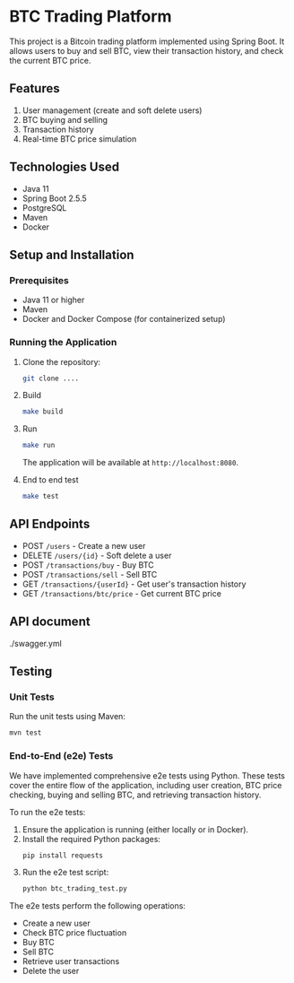 # BTC Trading Platform

This project is a Bitcoin trading platform implemented using Spring Boot. It allows users to buy and sell BTC, view their transaction history, and check the current BTC price.

## Features

1. User management (create and soft delete users)
2. BTC buying and selling
3. Transaction history
4. Real-time BTC price simulation

## Technologies Used

- Java 11
- Spring Boot 2.5.5
- PostgreSQL
- Maven
- Docker

## Setup and Installation

### Prerequisites

- Java 11 or higher
- Maven
- Docker and Docker Compose (for containerized setup)

### Running the Application

1. Clone the repository:
    ```bash
    git clone ....
    ```   
2. Build
    ```bash
    make build
    ```
3. Run
    ```bash
    make run
    ```
    The application will be available at `http://localhost:8080`.

4. End to end test
    ```bash
    make test
    ```

## API Endpoints

- POST `/users` - Create a new user
- DELETE `/users/{id}` - Soft delete a user
- POST `/transactions/buy` - Buy BTC
- POST `/transactions/sell` - Sell BTC
- GET `/transactions/{userId}` - Get user's transaction history
- GET `/transactions/btc/price` - Get current BTC price

## API document
./swagger.yml

## Testing

### Unit Tests

Run the unit tests using Maven:
```bash
mvn test
```

### End-to-End (e2e) Tests

We have implemented comprehensive e2e tests using Python. These tests cover the entire flow of the application, including user creation, BTC price checking, buying and selling BTC, and retrieving transaction history.

To run the e2e tests:

1. Ensure the application is running (either locally or in Docker).
2. Install the required Python packages:
    ```bash
    pip install requests
    ```
3. Run the e2e test script:
    ```bash
    python btc_trading_test.py
    ```
The e2e tests perform the following operations:

- Create a new user
- Check BTC price fluctuation
- Buy BTC
- Sell BTC
- Retrieve user transactions
- Delete the user